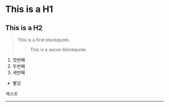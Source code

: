 # This is a H1
## This is a H2
> This is a first blockquote.
>> This is a secon blockquote.

1. 첫번째
2. 두번째
3. 세번째

* 빨강

_텍스트_

--------------------------------------------------------

